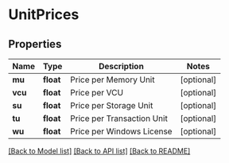# UnitPrices

## Properties
Name | Type | Description | Notes
------------ | ------------- | ------------- | -------------
**mu** | **float** | Price per Memory Unit | [optional] 
**vcu** | **float** | Price per VCU | [optional] 
**su** | **float** | Price per Storage Unit | [optional] 
**tu** | **float** | Price per Transaction Unit | [optional] 
**wu** | **float** | Price per Windows License | [optional] 

[[Back to Model list]](../README.md#documentation-for-models) [[Back to API list]](../README.md#documentation-for-api-endpoints) [[Back to README]](../README.md)


